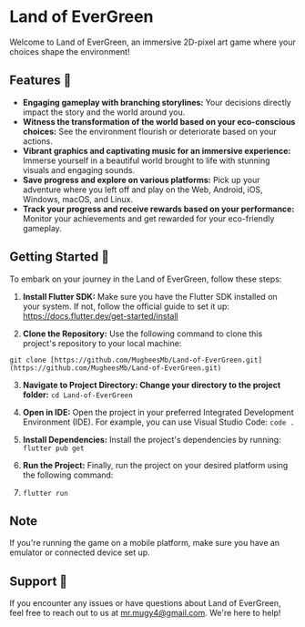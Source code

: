 # Land of EverGreen

Welcome to Land of EverGreen, an immersive 2D-pixel art game where your choices shape the environment!

## Features 🌲

* **Engaging gameplay with branching storylines:** Your decisions directly impact the story and the world around you.
* **Witness the transformation of the world based on your eco-conscious choices:** See the environment flourish or deteriorate based on your actions.
* **Vibrant graphics and captivating music for an immersive experience:** Immerse yourself in a beautiful world brought to life with stunning visuals and engaging sounds.
* **Save progress and explore on various platforms:** Pick up your adventure where you left off and play on the Web, Android, iOS, Windows, macOS, and Linux.
* **Track your progress and receive rewards based on your performance:** Monitor your achievements and get rewarded for your eco-friendly gameplay.

## Getting Started 🚀

To embark on your journey in the Land of EverGreen, follow these steps:

1. **Install Flutter SDK:** 
Make sure you have the Flutter SDK installed on your system. If not, follow the official guide to set it up: https://docs.flutter.dev/get-started/install

2. **Clone the Repository:**
Use the following command to clone this project's repository to your local machine:

```git clone [https://github.com/MugheesMb/Land-of-EverGreen.git](https://github.com/MugheesMb/Land-of-EverGreen.git)```

3. **Navigate to Project Directory: Change your directory to the project folder:**
```cd Land-of-EverGreen```

4. **Open in IDE:** Open the project in your preferred Integrated Development Environment (IDE). For example, you can use Visual Studio Code:
```code .```

5. **Install Dependencies:** Install the project's dependencies by running:
```flutter pub get```

7. **Run the Project:** Finally, run the project on your desired platform using the following command:
8.  ```flutter run ```
## Note
If you're running the game on a mobile platform, make sure you have an emulator or connected device set up.

## Support 🌱
If you encounter any issues or have questions about Land of EverGreen, feel free to reach out to us at [mr.mugy4@gmail.com](mailto:mr.mugy4@gmail.com). We're here to help!
